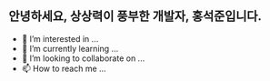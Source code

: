 ## 안녕하세요, 상상력이 풍부한 개발자, 홍석준입니다.

- 👀 I’m interested in ...
- 🌱 I’m currently learning ...
- 💞️ I’m looking to collaborate on ...
- 📫 How to reach me ...

<!---
Glsme/Glsme is a ✨ special ✨ repository because its `README.md` (this file) appears on your GitHub profile.
You can click the Preview link to take a look at your changes.
--->
